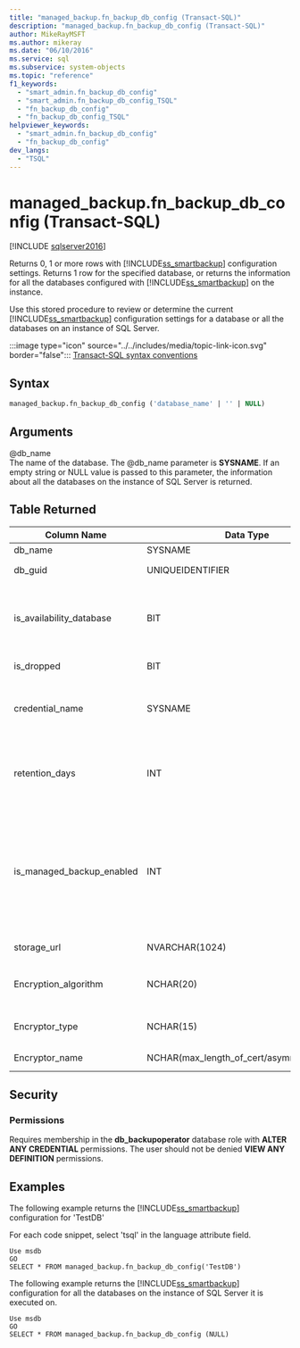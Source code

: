 ```yaml
---
title: "managed_backup.fn_backup_db_config (Transact-SQL)"
description: "managed_backup.fn_backup_db_config (Transact-SQL)"
author: MikeRayMSFT
ms.author: mikeray
ms.date: "06/10/2016"
ms.service: sql
ms.subservice: system-objects
ms.topic: "reference"
f1_keywords:
  - "smart_admin.fn_backup_db_config"
  - "smart_admin.fn_backup_db_config_TSQL"
  - "fn_backup_db_config"
  - "fn_backup_db_config_TSQL"
helpviewer_keywords:
  - "smart_admin.fn_backup_db_config"
  - "fn_backup_db_config"
dev_langs:
  - "TSQL"
---
```

# managed_backup.fn_backup_db_config (Transact-SQL)
[!INCLUDE [sqlserver2016](../../includes/applies-to-version/sqlserver2016.md)]

  Returns 0, 1 or more rows with [!INCLUDE[ss_smartbackup](../../includes/ss-smartbackup-md.md)] configuration settings. Returns 1 row for the specified database, or returns the information for all the databases configured with [!INCLUDE[ss_smartbackup](../../includes/ss-smartbackup-md.md)] on the instance.  
  
 Use this stored procedure to review or determine the current [!INCLUDE[ss_smartbackup](../../includes/ss-smartbackup-md.md)] configuration settings for a database or all the databases on an instance of SQL Server.  
  
 :::image type="icon" source="../../includes/media/topic-link-icon.svg" border="false"::: [Transact-SQL syntax conventions](../../t-sql/language-elements/transact-sql-syntax-conventions-transact-sql.md)  
  
## Syntax  
  
```sql  
managed_backup.fn_backup_db_config ('database_name' | '' | NULL)  
```  
  
##  <a name="Arguments"></a> Arguments  
 @db_name  
 The name of the database. The @db_name parameter is **SYSNAME**. If an empty string or NULL value is passed to this parameter, the information about all the databases on the instance of SQL Server is returned.  
  
## Table Returned  
  
|Column Name|Data Type|Description|  
|-----------------|---------------|-----------------|  
|db_name|SYSNAME|Database name.|  
|db_guid|UNIQUEIDENTIFIER|Identifier that uniquely identifies the database.|  
|is_availability_database|BIT|Whether the database is participating in Availability Group. A value of 1 indicates that the database is an Availability database and 0 that it is not.|  
|is_dropped|BIT|A value of 1 indicates that this is a dropped database.|  
|credential_name|SYSNAME|Name of the SQL Credential used to authenticate to the storage account. NULL value indicates that no SQL Credential has been set.|  
|retention_days|INT|The current retention period in days. NULL value indicates that [!INCLUDE[ss_smartbackup](../../includes/ss-smartbackup-md.md)] was never configured for this database.|  
|is_managed_backup_enabled|INT|Indicates whether [!INCLUDE[ss_smartbackup](../../includes/ss-smartbackup-md.md)] is currently enabled for this database. A value of 1 indicates that [!INCLUDE[ss_smartbackup](../../includes/ss-smartbackup-md.md)] is currently enabled, and a value of 0 indicates that [!INCLUDE[ss_smartbackup](../../includes/ss-smartbackup-md.md)] is disabled for this database.|  
|storage_url|NVARCHAR(1024)|The URL of the storage account.|  
|Encryption_algorithm|NCHAR(20)|Returns the current encryption algorithm to use when encrypting the backup.|  
|Encryptor_type|NCHAR(15)|Returns the encryptor setting: Certificate or Asymmetric Key.|  
|Encryptor_name|NCHAR(max_length_of_cert/asymm_key_name)|The name of the certificate or asymmetric key.|  
  
## Security  
  
### Permissions  
 Requires membership in the **db_backupoperator** database role with **ALTER ANY CREDENTIAL** permissions. The user should not be denied **VIEW ANY DEFINITION** permissions.  
  
## Examples  
 The following example returns the [!INCLUDE[ss_smartbackup](../../includes/ss-smartbackup-md.md)] configuration for 'TestDB'  
  
 For each code snippet, select 'tsql' in the language attribute field.  
  
```  
Use msdb  
GO  
SELECT * FROM managed_backup.fn_backup_db_config('TestDB')  
```  
  
 The following example returns the [!INCLUDE[ss_smartbackup](../../includes/ss-smartbackup-md.md)] configuration for all the databases on the instance of SQL Server it is executed on.  
  
```  
Use msdb  
GO  
SELECT * FROM managed_backup.fn_backup_db_config (NULL)  
```  
  
  
